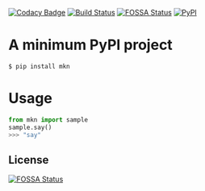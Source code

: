 [![Codacy Badge](https://api.codacy.com/project/badge/Grade/3d0ca33bc82d4af4995ba2eab33cd102)](https://app.codacy.com/manual/mojikimino/mkn?utm_source=github.com&utm_medium=referral&utm_content=mojikimino/mkn&utm_campaign=Badge_Grade_Dashboard)
[![Build Status](https://travis-ci.com/mojikimino/mkn.svg?branch=master)](https://travis-ci.com/mojikimino/mkn)
[![FOSSA Status](https://app.fossa.io/api/projects/git%2Bgithub.com%2Fmojikimino%2Fmkn.svg?type=shield)](https://app.fossa.io/projects/git%2Bgithub.com%2Fmojikimino%2Fmkn?ref=badge_shield)
[![PyPI](https://img.shields.io/pypi/wheel/mkn?style=flat-square)](https://img.shields.io/pypi/wheel/mkn?style=flat-square)


# A minimum PyPI project

```
$ pip install mkn
```

# Usage

```python
from mkn import sample
sample.say()
>>> "say"
```


## License
[![FOSSA Status](https://app.fossa.io/api/projects/git%2Bgithub.com%2Fmojikimino%2Fmkn.svg?type=large)](https://app.fossa.io/projects/git%2Bgithub.com%2Fmojikimino%2Fmkn?ref=badge_large)
